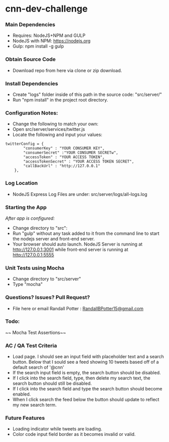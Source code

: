 # cnn-dev-challenge

### Main Dependencies
* Requires: NodeJS+NPM and GULP
* NodeJS with NPM: https://nodejs.org
* Gulp:  npm install -g gulp

### Obtain Source Code
* Download repo from here via clone or zip download.

### Install Dependencies
* Create "logs" folder inside of this path in the source code: "src/server/"
* Run "npm install" in the project root directory.

### Configuration Notes:
* Change the following to match your own:
* Open src/server/services/twitter.js
* Locate the following and input your values:
```
twitterConfig = {
        "consumerKey" : "YOUR CONSUMER KEY",
        "consumerSecret" :"YOUR CONSUMER SECRETw",
        "accessToken" : "YOUR ACCESS TOKEN",
        "accessTokenSecret" : "YOUR ACCESS TOKEN SECRET",
        "callBackUrl" : "http://127.0.0.1"
    },
```

### Log Location
* NodeJS Express Log Files are under:
src/server/logs/all-logs.log

### Starting the App
_After app is configured:_
* Change directory to "src":
* Run "gulp" without any task added to it from the command line to start the nodejs server and front-end server.
* Your browser should auto launch. NodeJS Server is running at http://127.0.0.1:3001 while front-end server is running at http://127.0.0.1:5555

### Unit Tests using Mocha
* Change directory to "src/server"
* Type "mocha"

### Questions?  Issues?  Pull Request?
* File here or email Randall Potter : RandallBPotter15@gmail.com

### Todo:
~~ Mocha Test Assertions~~

### AC / QA Test Criteria
* Load page.  I should see an input field with placeholder text and a search button.  Below that I sould see a feed showing 10 tweets based off of a default search of '@cnn'
* If the search input field is empty, the search button should be disabled.
* If I click into the search field, type, then delete my search text, the search button should still be disabled.
* If I click into the search field and type the search button should become enabled.
* When I click search the feed below the button should update to reflect my new search term.

### Future Features
* Loading indicator while tweets are loading.
* Color code input field border as it becomes invalid or valid.
